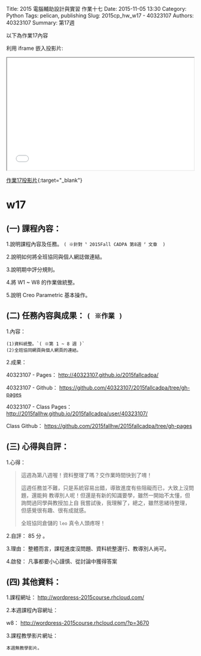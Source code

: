 Title:  2015 電腦輔助設計與實習 作業十七
Date: 2015-11-05 13:30
Category: Python
Tags: pelican, publishing
Slug: 2015cp_hw_w17 - 40323107
Authors: 40323107
Summary: 第17週

以下為作業17內容

利用 iframe 嵌入投影片:

<iframe src="40323107_cp_w17_p.html" width="500" height="300"></iframe>

[作業17投影片](40323107_cp_w17_p.html){:target="_blank"}

w17
============

(一) 課程內容：
-------------------------

1.說明課程內容及任務。
`( ※針對〝 2015Fall CADPA 第8週 〞文章  )`

2.說明如何將全班協同與個人網誌做連結。

3.說明期中評分規則。

4.將 W1 ~ W8 的作業做統整。

5.說明 Creo Parametric 基本操作。


(二) 任務內容與成果： `( ※作業 )`
---------------------------------------------------

1.內容：

    (1)資料統整。`( ※第 1 ~ 8 週 )`
    (2)全班協同網頁與個人網頁的連結。


2.成果：

40323107 -  Pages： http://40323107.github.io/2015fallcadpa/ 

40323107 - Github： https://github.com/40323107/2015fallcadpa/tree/gh-pages

40323107 - Class Pages： http://2015fallhw.github.io/2015fallcadpa/user/40323107/

Class Github： https://github.com/2015fallhw/2015fallcadpa/tree/gh-pages


(三) 心得與自評：
---------------------------

1.心得：

> 這週為第八週喔！資料整理了嗎？交作業時間快到了唷！
> 
> 這週任務並不難，只是系統容易出錯，導致進度有些阻礙而已，大致上沒問題，還能夠
> 教導別人呢！但還是有新的知識要學，雖然一開始不太懂，但詢問過同學與教授加上自
> 我嘗試後，我理解了，總之，雖然思緒待整理，但感覺很有趣、很有成就感。
> 
> 全班協同倉儲的  `leo` 真令人頭疼呀！

2.自評： 85 分 。

3.理由： 整體而言，課程進度沒問題、資料統整還行、教導別人尚可。

4.啟發： 凡事都要小心謹慎、從討論中獲得答案

(四) 其他資料：
-------------------------

1.課程網址： http://wordpress-2015course.rhcloud.com/

2.本週課程內容網址： 

w8： http://wordpress-2015course.rhcloud.com/?p=3670

3.課程教學影片網址：

`本週無教學影片。`